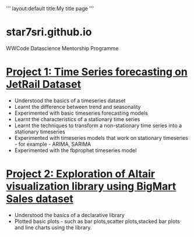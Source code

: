 '''
layout:default
title:My title page
'''

# star7sri.github.io

WWCode Datascience Mentorship Programme

# [Project 1: Time Series forecasting on JetRail Dataset](https://github.com/star7sri/timeseries_forecasting) 
* Understood the basics of a timeseries dataset
* Learnt the difference between trend and seasonality
* Experimented with basic timeseries forecasting models
* Learnt the characteristics of a stationary time series
* Learnt the techniques to transform a non-stationary time series into a stationary timeseries
* Experimented with timeseries models that work on stationary timeseries - for example - ARIMA, SARIMA
* Experimented with the fbprophet timeseries model


# [Project 2: Exploration of Altair visualization library using BigMart Sales dataset](https://github.com/star7sri/Altair_visualizations) 
* Understood the basics of a declarative library
* Plotted basic plots - such as bar plots,scatter plots,stacked bar plots and line charts using the library.
